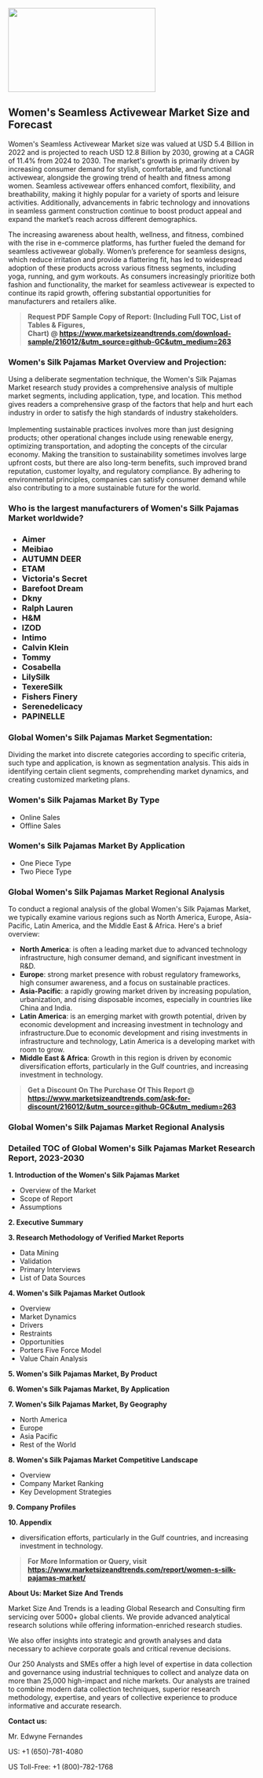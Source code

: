 <p><img class="alignnone size-medium wp-image-20088" src="https://ffe5etoiles.com/wp-content/uploads/2024/12/MST1-300x171.png" alt="" width="300" height="171" /></p><h2>Women's Seamless Activewear Market Size and Forecast</h2><p>Women's Seamless Activewear Market size was valued at USD 5.4 Billion in 2022 and is projected to reach USD 12.8 Billion by 2030, growing at a CAGR of 11.4% from 2024 to 2030. The market's growth is primarily driven by increasing consumer demand for stylish, comfortable, and functional activewear, alongside the growing trend of health and fitness among women. Seamless activewear offers enhanced comfort, flexibility, and breathability, making it highly popular for a variety of sports and leisure activities. Additionally, advancements in fabric technology and innovations in seamless garment construction continue to boost product appeal and expand the market’s reach across different demographics.</p><p>The increasing awareness about health, wellness, and fitness, combined with the rise in e-commerce platforms, has further fueled the demand for seamless activewear globally. Women’s preference for seamless designs, which reduce irritation and provide a flattering fit, has led to widespread adoption of these products across various fitness segments, including yoga, running, and gym workouts. As consumers increasingly prioritize both fashion and functionality, the market for seamless activewear is expected to continue its rapid growth, offering substantial opportunities for manufacturers and retailers alike.</p></p><blockquote id="" class=""><strong>Request PDF Sample Copy of Report: (Including Full TOC, List of Tables &amp; Figures, Chart)&nbsp;@&nbsp;<strong><a href="https://www.marketsizeandtrends.com/download-sample/216012/&utm_source=github-GC&utm_medium=263" target="_blank">https://www.marketsizeandtrends.com/download-sample/216012/&utm_source=github-GC&utm_medium=263</a></strong></strong></blockquote><h3 id="" class="">Women's Silk Pajamas Market&nbsp;Overview and Projection:</h3><p id="" class="">Using a deliberate segmentation technique, the Women's Silk Pajamas Market research study provides a comprehensive analysis of multiple market segments, including application, type, and location. This method gives readers a comprehensive grasp of the factors that help and hurt each industry in order to satisfy the high standards of industry stakeholders. <br /> <br />Implementing sustainable practices involves more than just designing products; other operational changes include using renewable energy, optimizing transportation, and adopting the concepts of the circular economy. Making the transition to sustainability sometimes involves large upfront costs, but there are also long-term benefits, such improved brand reputation, customer loyalty, and regulatory compliance. By adhering to environmental principles, companies can satisfy consumer demand while also contributing to a more sustainable future for the world.</p><h3 id="" class="">Who is the largest manufacturers of&nbsp;Women's Silk Pajamas Market worldwide?</h3><h3 class=""><p><ul><li>Aimer </li><li> Meibiao </li><li> AUTUMN DEER </li><li> ETAM </li><li> Victoria's Secret </li><li> Barefoot Dream </li><li> Dkny </li><li> Ralph Lauren </li><li> H&M </li><li> IZOD </li><li> Intimo </li><li> Calvin Klein </li><li> Tommy </li><li> Cosabella </li><li> LilySilk </li><li> TexereSilk </li><li> Fishers Finery </li><li> Serenedelicacy </li><li> PAPINELLE</li></ul></p></h3><h3 id="" class="">Global&nbsp;Women's Silk Pajamas Market Segmentation:</h3><p id="" class="">Dividing the market into discrete categories according to specific criteria, such type and application, is known as segmentation analysis. This aids in identifying certain client segments, comprehending market dynamics, and creating customized marketing plans.</p><h3 id="" class="">Women's Silk Pajamas Market&nbsp;By Type</h3><p><p><ul><li>Online Sales</li><li> Offline Sales</p></li></ul></p></p><h3 id="" class="">Women's Silk Pajamas Market&nbsp;By Application</h3><p class=""><p><ul><li>One Piece Type</li><li> Two Piece Type</li></ul></p></p><h3 id="" class="">Global Women's Silk Pajamas Market Regional Analysis</h3><p id="" class="">To conduct a regional analysis of the global Women's Silk Pajamas Market, we typically examine various regions such as North America, Europe, Asia-Pacific, Latin America, and the Middle East &amp; Africa. Here's a brief overview:</p><ul><li><strong>North America</strong>: is often a leading market due to advanced technology infrastructure, high consumer demand, and significant investment in R&amp;D.</li><li><strong>Europe</strong>: strong market presence with robust regulatory frameworks, high consumer awareness, and a focus on sustainable practices.</li><li><strong>Asia-Pacific</strong>: a rapidly growing market driven by increasing population, urbanization, and rising disposable incomes, especially in countries like China and India.</li><li><strong>Latin America</strong>: is an emerging market with growth potential, driven by economic development and increasing investment in technology and infrastructure.Due to economic development and rising investments in infrastructure and technology, Latin America is a developing market with room to grow.</li><li><strong>Middle East &amp; Africa</strong>: Growth in this region is driven by economic diversification efforts, particularly in the Gulf countries, and increasing investment in technology.</li></ul><blockquote id="" class=""><strong>Get a Discount On The Purchase Of This Report @ <strong><a href="https://www.marketsizeandtrends.com/ask-for-discount/216012/&utm_source=github-GC&utm_medium=263" target="_blank">https://www.marketsizeandtrends.com/ask-for-discount/216012/&utm_source=github-GC&utm_medium=263</a></strong></strong></blockquote><h3 id="" class="">Global Women's Silk Pajamas Market Regional Analysis</h3><h3 id="" class="">Detailed TOC of Global Women's Silk Pajamas Market Research Report, 2023-2030</h3><p id="" class=""><strong>1. Introduction of the Women's Silk Pajamas Market</strong></p><ul><li>Overview of the Market</li><li>Scope of Report</li><li>Assumptions</li></ul><p id="" class=""><strong>2. Executive Summary</strong></p><p id="" class=""><strong>3. Research Methodology of Verified Market Reports</strong></p><ul><li>Data Mining</li><li>Validation</li><li>Primary Interviews</li><li>List of Data Sources</li></ul><p id="" class=""><strong>4. Women's Silk Pajamas Market Outlook</strong></p><ul><li>Overview</li><li>Market Dynamics</li><li>Drivers</li><li>Restraints</li><li>Opportunities</li><li>Porters Five Force Model</li><li>Value Chain Analysis</li></ul><p id="" class=""><strong>5. Women's Silk Pajamas Market, By Product</strong></p><p id="" class=""><strong>6. Women's Silk Pajamas Market, By Application</strong></p><p id="" class=""><strong>7. Women's Silk Pajamas Market, By Geography</strong></p><ul><li>North America</li><li>Europe</li><li>Asia Pacific</li><li>Rest of the World</li></ul><p id="" class=""><strong>8. Women's Silk Pajamas Market Competitive Landscape</strong></p><ul><li>Overview</li><li>Company Market Ranking</li><li>Key Development Strategies</li></ul><p id="" class=""><strong>9. Company Profiles</strong></p><p id="" class=""><strong>10. Appendix</strong></p><ul><li>diversification efforts, particularly in the Gulf countries, and increasing investment in technology.</li></ul><blockquote id="" class=""><strong>For More Information or Query, visit <strong><strong><a href="https://www.marketsizeandtrends.com/report/women-s-silk-pajamas-market/" target="_blank">https://www.marketsizeandtrends.com/report/women-s-silk-pajamas-market/</a></strong></strong></strong></blockquote><p id="" class=""><strong>About Us: Market Size And Trends</strong></p><p id="" class="">Market Size And Trends is a leading Global Research and Consulting firm servicing over 5000+ global clients. We provide advanced analytical research solutions while offering information-enriched research studies.</p><p id="" class="">We also offer insights into strategic and growth analyses and data necessary to achieve corporate goals and critical revenue decisions.</p><p id="" class="">Our 250 Analysts and SMEs offer a high level of expertise in data collection and governance using industrial techniques to collect and analyze data on more than 25,000 high-impact and niche markets. Our analysts are trained to combine modern data collection techniques, superior research methodology, expertise, and years of collective experience to produce informative and accurate research.</p><p id="" class=""><strong>Contact us:</strong></p><p id="" class="">Mr. Edwyne Fernandes</p><p id="" class="">US: +1 (650)-781-4080</p><p id="" class="">US Toll-Free: +1 (800)-782-1768</p>
